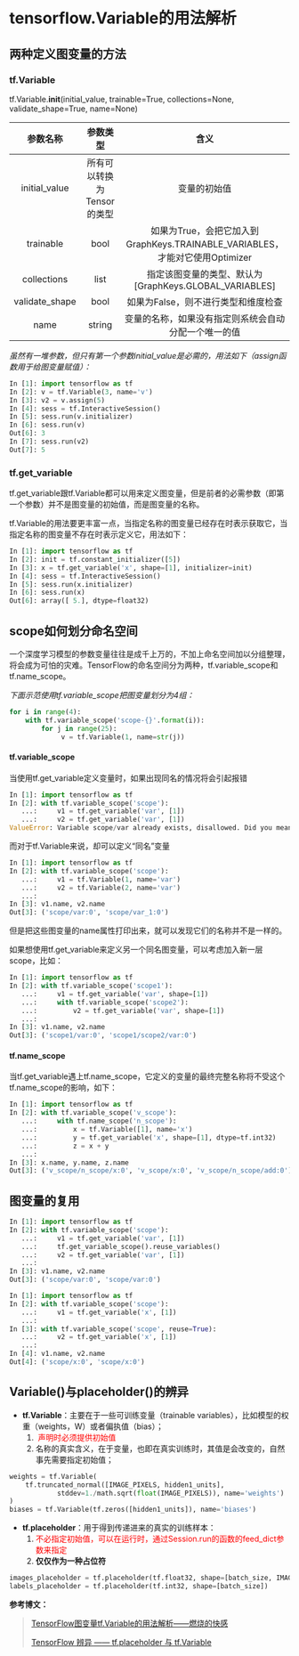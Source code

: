 # tensorflow.Variable的用法解析

## 两种定义图变量的方法

### tf.Variable

tf.Variable.**init**(initial_value, trainable=True, collections=None, validate_shape=True, name=None)

|    参数名称    |          参数类型          |                             含义                             |
| :------------: | :------------------------: | :----------------------------------------------------------: |
| initial_value  | 所有可以转换为Tensor的类型 |                         变量的初始值                         |
|   trainable    |            bool            | 如果为True，会把它加入到GraphKeys.TRAINABLE_VARIABLES，才能对它使用Optimizer |
|  collections   |            list            |    指定该图变量的类型、默认为[GraphKeys.GLOBAL_VARIABLES]    |
| validate_shape |            bool            |             如果为False，则不进行类型和维度检查              |
|      name      |           string           |     变量的名称，如果没有指定则系统会自动分配一个唯一的值     |

*虽然有一堆参数，但只有第一个参数initial_value是必需的，用法如下（assign函数用于给图变量赋值）：*

```python
In [1]: import tensorflow as tf
In [2]: v = tf.Variable(3, name='v')
In [3]: v2 = v.assign(5)
In [4]: sess = tf.InteractiveSession()
In [5]: sess.run(v.initializer)
In [6]: sess.run(v)
Out[6]: 3
In [7]: sess.run(v2)
Out[7]: 5
```



### tf.get_variable
tf.get_variable跟tf.Variable都可以用来定义图变量，但是前者的必需参数（即第一个参数）并不是图变量的初始值，而是图变量的名称。

tf.Variable的用法要更丰富一点，当指定名称的图变量已经存在时表示获取它，当指定名称的图变量不存在时表示定义它，用法如下：

```python
In [1]: import tensorflow as tf
In [2]: init = tf.constant_initializer([5])
In [3]: x = tf.get_variable('x', shape=[1], initializer=init)
In [4]: sess = tf.InteractiveSession()
In [5]: sess.run(x.initializer)
In [6]: sess.run(x)
Out[6]: array([ 5.], dtype=float32)

```



## scope如何划分命名空间

一个深度学习模型的参数变量往往是成千上万的，不加上命名空间加以分组整理，将会成为可怕的灾难。TensorFlow的命名空间分为两种，tf.variable_scope和tf.name_scope。

*下面示范使用tf.variable_scope把图变量划分为4组：*

```python
for i in range(4):
    with tf.variable_scope('scope-{}'.format(i)):
        for j in range(25):
             v = tf.Variable(1, name=str(j))

```

#### tf.variable_scope

当使用tf.get_variable定义变量时，如果出现同名的情况将会引起报错

```python
In [1]: import tensorflow as tf
In [2]: with tf.variable_scope('scope'):
   ...:     v1 = tf.get_variable('var', [1])
   ...:     v2 = tf.get_variable('var', [1])
ValueError: Variable scope/var already exists, disallowed. Did you mean to set reuse=True in VarScope? Originally defined at:

```

而对于tf.Variable来说，却可以定义“同名”变量

```python
In [1]: import tensorflow as tf
In [2]: with tf.variable_scope('scope'):
   ...:     v1 = tf.Variable(1, name='var')
   ...:     v2 = tf.Variable(2, name='var')
   ...:
In [3]: v1.name, v2.name
Out[3]: ('scope/var:0', 'scope/var_1:0')
```

但是把这些图变量的name属性打印出来，就可以发现它们的名称并不是一样的。

如果想使用tf.get_variable来定义另一个同名图变量，可以考虑加入新一层scope，比如：

```python
In [1]: import tensorflow as tf
In [2]: with tf.variable_scope('scope1'):
   ...:     v1 = tf.get_variable('var', shape=[1])
   ...:     with tf.variable_scope('scope2'):
   ...:         v2 = tf.get_variable('var', shape=[1])
   ...:
In [3]: v1.name, v2.name
Out[3]: ('scope1/var:0', 'scope1/scope2/var:0')

```

#### tf.name_scope

当tf.get_variable遇上tf.name_scope，它定义的变量的最终完整名称将不受这个tf.name_scope的影响，如下：

```python
In [1]: import tensorflow as tf
In [2]: with tf.variable_scope('v_scope'):
   ...:     with tf.name_scope('n_scope'):
   ...:         x = tf.Variable([1], name='x')
   ...:         y = tf.get_variable('x', shape=[1], dtype=tf.int32)
   ...:         z = x + y
   ...:
In [3]: x.name, y.name, z.name
Out[3]: ('v_scope/n_scope/x:0', 'v_scope/x:0', 'v_scope/n_scope/add:0')

```



## 图变量的复用

```python
In [1]: import tensorflow as tf
In [2]: with tf.variable_scope('scope'):
   ...:     v1 = tf.get_variable('var', [1])
   ...:     tf.get_variable_scope().reuse_variables()
   ...:     v2 = tf.get_variable('var', [1])
   ...:
In [3]: v1.name, v2.name
Out[3]: ('scope/var:0', 'scope/var:0')

```



```python
In [1]: import tensorflow as tf
In [2]: with tf.variable_scope('scope'):
   ...:     v1 = tf.get_variable('x', [1])
   ...:
In [3]: with tf.variable_scope('scope', reuse=True):
   ...:     v2 = tf.get_variable('x', [1])
   ...:
In [4]: v1.name, v2.name
Out[4]: ('scope/x:0', 'scope/x:0')

```



## Variable()与placeholder()的辨异

- **tf.Variable**：主要在于一些可训练变量（trainable variables），比如模型的权重（weights，W）或者偏执值（bias）；
  1. <font color = "red"> 声明时必须提供初始值</font>
  2. 名称的真实含义，在于变量，也即在真实训练时，其值是会改变的，自然事先需要指定初始值； 

```python
weights = tf.Variable(
    tf.truncated_normal([IMAGE_PIXELS, hidden1_units],
            stddev=1./math.sqrt(float(IMAGE_PIXELS)), name='weights')
)
biases = tf.Variable(tf.zeros([hidden1_units]), name='biases')

```

- **tf.placeholder**：用于得到传递进来的真实的训练样本：
  1. <font color = "red">不必指定初始值，可以在运行时，通过Session.run的函数的feed_dict参数来指定</font>
  2. **仅仅作为一种占位符**

```python
images_placeholder = tf.placeholder(tf.float32, shape=[batch_size, IMAGE_PIXELS])
labels_placeholder = tf.placeholder(tf.int32, shape=[batch_size])

```





**参考博文：**

>[TensorFlow图变量tf.Variable的用法解析——燃烧的快感](https://blog.csdn.net/gg_18826075157/article/details/78368924 )
>
>[TensorFlow 辨异 —— tf.placeholder 与 tf.Variable](https://blog.csdn.net/lanchunhui/article/details/61712830 )